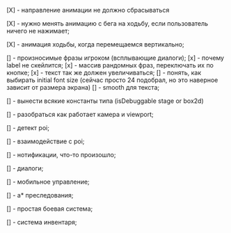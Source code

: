 [X] - направление анимации не должно сбрасываться

[X] - нужно менять анимацию с бега на ходьбу, если пользователь ничего не нажимает;

[X] - анимация ходьбы, когда перемещаемся вертикально;

[] - произносимые фразы игроком (всплывающие диалоги);
    [x] - почему label не скейлится;
    [x] - массив рандомных фраз, переключать их по кнопке;
    [x] - текст так же должен увеличиваться;
    [] - понять, как выбирать initial font size (сейчас просто 24 подобрал, но это наверное зависит от размера экрана)
    [] - smooth для текста;

[] - вынести всякие константы типа (isDebuggable stage or box2d)

[] - разобраться как работает камера и viewport;

[] - детект poi;

[] - взаимодействие с poi;

[] - нотификации, что-то произошло;

[] - диалоги;

[] - мобильное управление;

[] - а* преследования;

[] - простая боевая система;

[] - система инвентаря;